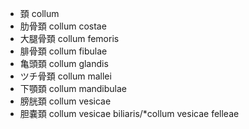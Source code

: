 - 頚 collum
- 肋骨頚 collum costae
- 大腿骨頚 collum femoris
- 腓骨頚 collum fibulae
- 亀頭頚 collum glandis
- ツチ骨頚 collum mallei
- 下顎頚 collum mandibulae
- 膀胱頚 collum vesicae
- 胆嚢頚 collum vesicae biliaris/*collum vesicae felleae
